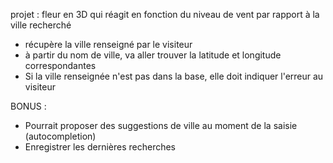 projet :
fleur en 3D qui réagit en fonction du niveau de vent par rapport à la ville recherché

- récupère la ville renseigné par le visiteur
- à partir du nom de ville, va aller trouver la latitude et
  longitude correspondantes
- Si la ville renseignée n'est pas dans la base, elle doit indiquer
  l'erreur au visiteur

BONUS :

- Pourrait proposer des suggestions de ville au moment de la saisie (autocompletion)
- Enregistrer les dernières recherches
